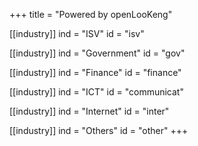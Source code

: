 +++
title = "Powered by openLooKeng"


[[industry]]
ind = "ISV"
id = "isv"

[[industry]]
ind = "Government"
id = "gov"

[[industry]]
ind = "Finance"
id = "finance"

[[industry]]
ind = "ICT"
id = "communicat"

[[industry]]
ind = "Internet"
id = "inter"

[[industry]]
ind = "Others"
id = "other"
+++